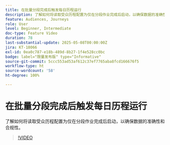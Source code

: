 ```yaml
---
title: 在批量分段完成后触发每日历程运行
description: 了解如何将读取受众历程配置为仅在分段作业完成后启动，以确保数据的准确性和合规性。
feature: Audiences, Journeys
role: User
level: Beginner, Intermediate
doc-type: Feature Video
duration: 78
last-substantial-update: 2025-05-08T00:00:00Z
jira: KT-18066
exl-id: 0ea0c787-e18b-489d-8b27-1f4e528cc0bc
badge: label="限量发布版" type="Informative"
source-git-commit: 5ccc553ad53af612c37ef7765aba8fcd166676f5
workflow-type: ht
source-wordcount: '58'
ht-degree: 100%

---
```


# 在批量分段完成后触发每日历程运行



了解如何将读取受众历程配置为仅在分段作业完成后启动，以确保数据的准确性和合规性。

>[!VIDEO](https://video.tv.adobe.com/v/3458146/?learn=on&enablevpops)
